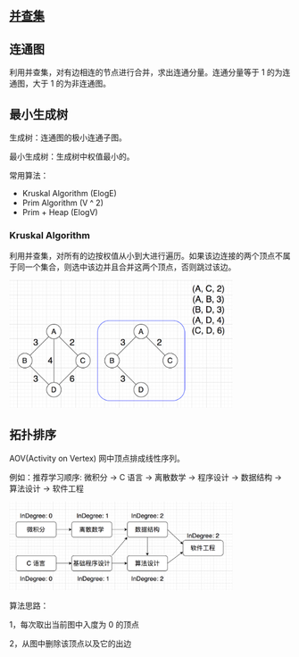 ## [并查集](../disjoint-set/disjoint_set.cpp)

## 连通图
利用并查集，对有边相连的节点进行合并，求出连通分量。连通分量等于 1 的为连通图，大于 1 的为非连通图。

## 最小生成树
生成树：连通图的极小连通子图。

最小生成树：生成树中权值最小的。

常用算法：
- Kruskal Algorithm (ElogE)
- Prim Algorithm (V ^ 2)
- Prim + Heap (ElogV)

### Kruskal Algorithm
利用并查集，对所有的边按权值从小到大进行遍历。如果该边连接的两个顶点不属于同一个集合，则选中该边并且合并这两个顶点，否则跳过该边。

<img src="../images/graph/kruskal.png" width="400">

## 拓扑排序
AOV(Activity on Vertex) 网中顶点排成线性序列。

例如：推荐学习顺序: 微积分 -> C 语言 -> 离散数学 -> 程序设计 -> 数据结构 -> 算法设计 -> 软件工程

<img src="../images/graph/topological_sort_sample.png" width="400">

算法思路：

1，每次取出当前图中入度为 0 的顶点

2，从图中删除该顶点以及它的出边

